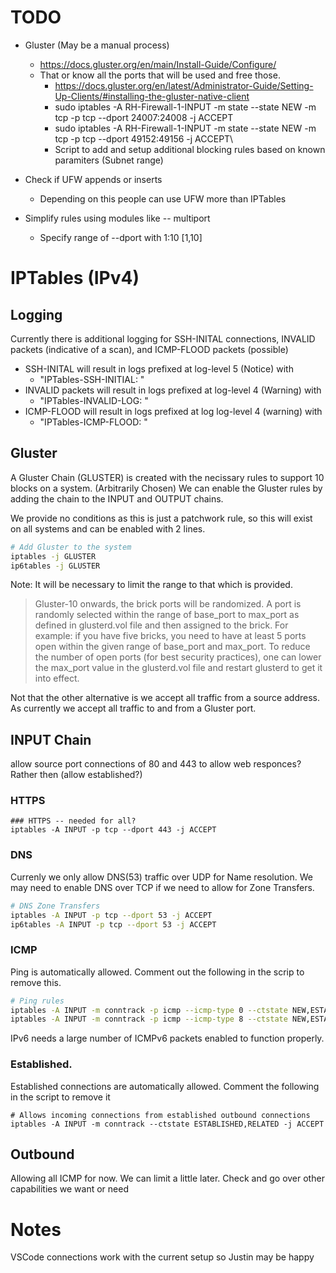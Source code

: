 # TODO
* Gluster (May be a manual process)
  * https://docs.gluster.org/en/main/Install-Guide/Configure/
  * That or know all the ports that will be used and free those.
    * https://docs.gluster.org/en/latest/Administrator-Guide/Setting-Up-Clients/#installing-the-gluster-native-client
    * sudo iptables -A RH-Firewall-1-INPUT -m state --state NEW -m tcp -p tcp --dport 24007:24008 -j ACCEPT
    * sudo iptables -A RH-Firewall-1-INPUT -m state --state NEW -m tcp -p tcp --dport 49152:49156 -j ACCEPT\
    * Script to add and setup additional blocking rules based on known paramiters (Subnet range)

* Check if UFW appends or inserts 
  * Depending on this people can use UFW more than IPTables
* Simplify rules using modules like -- multiport 
  * Specify range of --dport with 1:10 [1,10]


# IPTables (IPv4)
## Logging
Currently there is additional logging for SSH-INITAL connections,  INVALID packets (indicative of a scan), and ICMP-FLOOD packets (possible)

* SSH-INITAL will result in logs prefixed at log-level 5 (Notice) with 
  * "IPTables-SSH-INITIAL: "
* INVALID packets will result in logs prefixed at log-level 4 (Warning) with 
  * "IPTables-INVALID-LOG: "
* ICMP-FLOOD will result in logs prefixed at log log-level 4 (warning) with
  * "IPTables-ICMP-FLOOD: " 

## Gluster
A Gluster Chain (GLUSTER) is created with the necissary rules to support 10 blocks on a system. (Arbitrarily Chosen)
We can enable the Gluster rules by adding the chain to the INPUT and OUTPUT chains.

We provide no conditions as this is just a patchwork rule, so this will exist on all systems and can be enabled with 2 lines.
```sh
# Add Gluster to the system
iptables -j GLUSTER
ip6tables -j GLUSTER
```

Note: It will be necessary to limit the range to that which is provided.
> Gluster-10 onwards, the brick ports will be randomized. A port is randomly selected within the range of base_port to max_port as defined in glusterd.vol file and then assigned to the brick. For example: if you have five bricks, you need to have at least 5 ports open within the given range of base_port and max_port. To reduce the number of open ports (for best security practices), one can lower the max_port value in the glusterd.vol file and restart glusterd to get it into effect.

Not that the other alternative is we accept all traffic from a source address. As currently we accept all traffic to and from a Gluster port.

## INPUT Chain
allow source port connections of 80 and 443 to allow web responces? Rather then (allow established?)
### HTTPS
```
### HTTPS -- needed for all?
iptables -A INPUT -p tcp --dport 443 -j ACCEPT
```
### DNS
Currenly we only allow DNS(53) traffic over UDP for Name resolution. We may need to enable DNS over TCP if we need to allow for Zone Transfers.
```sh
# DNS Zone Transfers
iptables -A INPUT -p tcp --dport 53 -j ACCEPT
ip6tables -A INPUT -p tcp --dport 53 -j ACCEPT
```

### ICMP
Ping is automatically allowed. Comment out the following in the scrip to remove this.
``` sh
# Ping rules
iptables -A INPUT -m conntrack -p icmp --icmp-type 0 --ctstate NEW,ESTABLISHED,RELATED -j ICMP-FLOOD
iptables -A INPUT -m conntrack -p icmp --icmp-type 8 --ctstate NEW,ESTABLISHED,RELATED -j ICMP-FLOOD
```

IPv6 needs a large number of ICMPv6 packets enabled to function properly.

### Established.
Established connections are automatically allowed. Comment the following in the script to remove it 
```
# Allows incoming connections from established outbound connections
iptables -A INPUT -m conntrack --ctstate ESTABLISHED,RELATED -j ACCEPT
```


## Outbound 
Allowing all ICMP for now. We can limit a little later.
Check and go over other capabilities we want or need

# Notes 
VSCode connections work with the current setup so Justin may be happy
